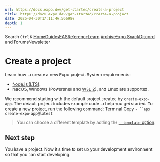 ```yaml
---
url: https://docs.expo.dev/get-started/create-a-project
title: https://docs.expo.dev/get-started/create-a-project
date: 2025-04-30T17:11:46.566986
depth: 1
---
```


Search
`Ctrl` `K`
[Home](https://docs.expo.dev/)[Guides](https://docs.expo.dev/guides/overview)[EAS](https://docs.expo.dev/eas)[Reference](https://docs.expo.dev/versions/latest)[Learn](https://docs.expo.dev/tutorial/overview)
[Archive](https://docs.expo.dev/archive)[Expo Snack](https://snack.expo.dev)[Discord and Forums](https://chat.expo.dev)[Newsletter](https://expo.dev/mailing-list/signup)
# Create a project
Learn how to create a new Expo project.
System requirements:
  * [Node.js (LTS)](https://nodejs.org/en/).
  * macOS, Windows (Powershell and [WSL 2](https://expo.fyi/wsl)), and Linux are supported.


We recommend starting with the default project created by `create-expo-app`. The default project includes example code to help you get started.
To create a new project, run the following command:
Terminal
Copy
`- ``npx create-expo-app@latest`
> You can choose a different template by adding the [`--template` option](https://docs.expo.dev/more/create-expo#--template).
## Next step
You have a project. Now it's time to set up your development environment so that you can start developing.

